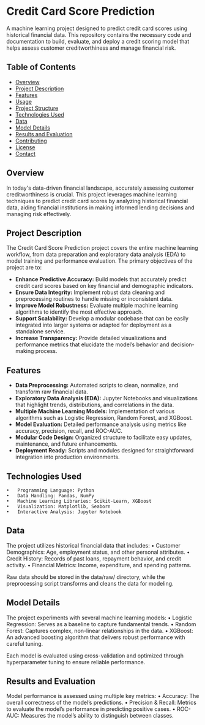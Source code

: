# Credit Card Score Prediction

A machine learning project designed to predict credit card scores using historical financial data. This repository contains the necessary code and documentation to build, evaluate, and deploy a credit scoring model that helps assess customer creditworthiness and manage financial risk.

## Table of Contents
- [Overview](#overview)
- [Project Description](#project-description)
- [Features](#features)
- [Usage](#usage)
- [Project Structure](#project-structure)
- [Technologies Used](#technologies-used)
- [Data](#data)
- [Model Details](#model-details)
- [Results and Evaluation](#results-and-evaluation)
- [Contributing](#contributing)
- [License](#license)
- [Contact](#contact)

## Overview
In today's data-driven financial landscape, accurately assessing customer creditworthiness is crucial. This project leverages machine learning techniques to predict credit card scores by analyzing historical financial data, aiding financial institutions in making informed lending decisions and managing risk effectively.

## Project Description
The Credit Card Score Prediction project covers the entire machine learning workflow, from data preparation and exploratory data analysis (EDA) to model training and performance evaluation. The primary objectives of the project are to:
- **Enhance Predictive Accuracy:** Build models that accurately predict credit card scores based on key financial and demographic indicators.
- **Ensure Data Integrity:** Implement robust data cleaning and preprocessing routines to handle missing or inconsistent data.
- **Improve Model Robustness:** Evaluate multiple machine learning algorithms to identify the most effective approach.
- **Support Scalability:** Develop a modular codebase that can be easily integrated into larger systems or adapted for deployment as a standalone service.
- **Increase Transparency:** Provide detailed visualizations and performance metrics that elucidate the model’s behavior and decision-making process.

## Features
- **Data Preprocessing:** Automated scripts to clean, normalize, and transform raw financial data.
- **Exploratory Data Analysis (EDA):** Jupyter Notebooks and visualizations that highlight trends, distributions, and correlations in the data.
- **Multiple Machine Learning Models:** Implementation of various algorithms such as Logistic Regression, Random Forest, and XGBoost.
- **Model Evaluation:** Detailed performance analysis using metrics like accuracy, precision, recall, and ROC-AUC.
- **Modular Code Design:** Organized structure to facilitate easy updates, maintenance, and future enhancements.
- **Deployment Ready:** Scripts and modules designed for straightforward integration into production environments.

## Technologies Used

	•	Programming Language: Python
	•	Data Handling: Pandas, NumPy
	•	Machine Learning Libraries: Scikit-Learn, XGBoost
	•	Visualization: Matplotlib, Seaborn
	•	Interactive Analysis: Jupyter Notebook

## Data

The project utilizes historical financial data that includes:
	•	Customer Demographics: Age, employment status, and other personal attributes.
	•	Credit History: Records of past loans, repayment behavior, and credit activity.
	•	Financial Metrics: Income, expenditure, and spending patterns.

Raw data should be stored in the data/raw/ directory, while the preprocessing script transforms and cleans the data for modeling.

## Model Details

The project experiments with several machine learning models:
	•	Logistic Regression: Serves as a baseline to capture fundamental trends.
	•	Random Forest: Captures complex, non-linear relationships in the data.
	•	XGBoost: An advanced boosting algorithm that delivers robust performance with careful tuning.

Each model is evaluated using cross-validation and optimized through hyperparameter tuning to ensure reliable performance.

## Results and Evaluation

Model performance is assessed using multiple key metrics:
	•	Accuracy: The overall correctness of the model’s predictions.
	•	Precision & Recall: Metrics to evaluate the model’s performance in predicting positive cases.
	•	ROC-AUC: Measures the model’s ability to distinguish between classes.
